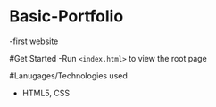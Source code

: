 # Basic-Portfolio
-first website 

#Get Started 
-Run `<index.html>` to view the root page 

#Lanugages/Technologies used 
- HTML5, CSS
